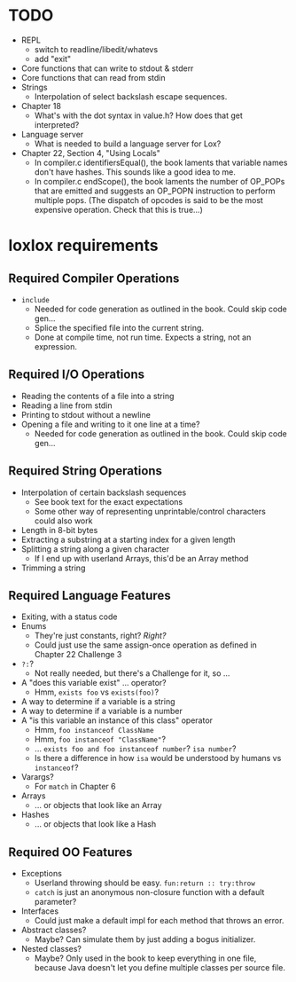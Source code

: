 # TODO
 - REPL
   - switch to readline/libedit/whatevs
   - add "exit"
 - Core functions that can write to stdout & stderr
 - Core functions that can read from stdin
 - Strings
   - Interpolation of select backslash escape sequences.
 - Chapter 18
   - What's with the dot syntax in value.h?  How does that get interpreted?
 - Language server
   - What is needed to build a language server for Lox?
 - Chapter 22, Section 4, "Using Locals"
   - In compiler.c identifiersEqual(), the book laments that variable names
     don't have hashes.  This sounds like a good idea to me.
   - In compiler.c endScope(), the book laments the number of OP_POPs that are
     emitted and suggests an OP_POPN instruction to perform multiple pops.
     (The dispatch of opcodes is said to be the most expensive operation.  Check
     that this is true...)

# loxlox requirements

## Required Compiler Operations
 - `include`
   - Needed for code generation as outlined in the book.  Could skip code gen...
   - Splice the specified file into the current string.
   - Done at compile time, not run time.  Expects a string, not an expression.

## Required I/O Operations
 - Reading the contents of a file into a string
 - Reading a line from stdin
 - Printing to stdout without a newline
 - Opening a file and writing to it one line at a time?
   - Needed for code generation as outlined in the book.  Could skip code gen...

## Required String Operations
 - Interpolation of certain backslash sequences
   - See book text for the exact expectations
   - Some other way of representing unprintable/control characters could also work
 - Length in 8-bit bytes
 - Extracting a substring at a starting index for a given length
 - Splitting a string along a given character
   - If I end up with userland Arrays, this'd be an Array method
 - Trimming a string

## Required Language Features
 - Exiting, with a status code
 - Enums
   - They're just constants, right? *Right?*
   - Could just use the same assign-once operation as defined in Chapter 22 Challenge 3
 - `?:`?
   - Not really needed, but there's a Challenge for it, so ...
 - A "does this variable exist" ... operator?
   - Hmm, `exists foo` vs `exists(foo)`?
 - A way to determine if a variable is a string
 - A way to determine if a variable is a number
 - A "is this variable an instance of this class" operator
   - Hmm, `foo instanceof ClassName`
   - Hmm, `foo instanceof "ClassName"`?
   - ... `exists foo and foo instanceof number`?  `isa number`?
   - Is there a difference in how `isa` would be understood by humans vs `instanceof`?
 - Varargs?
   - For `match` in Chapter 6
 - Arrays
   - ... or objects that look like an Array
 - Hashes
   - ... or objects that look like a Hash

## Required OO Features
 - Exceptions
   - Userland throwing should be easy.  `fun:return :: try:throw`
   - `catch` is just an anonymous non-closure function with a default parameter?
 - Interfaces
   - Could just make a default impl for each method that throws an error.
 - Abstract classes?
   - Maybe?  Can simulate them by just adding a bogus initializer.
 - Nested classes?
   - Maybe?  Only used in the book to keep everything in one file, because Java
     doesn't let you define multiple classes per source file.
